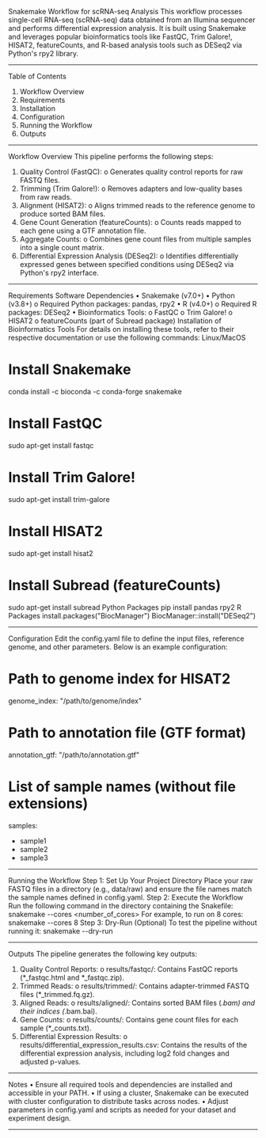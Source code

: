 Snakemake Workflow for scRNA-seq Analysis
This workflow processes single-cell RNA-seq (scRNA-seq) data obtained from an Illumina sequencer and performs differential expression analysis. It is built using Snakemake and leverages popular bioinformatics tools like FastQC, Trim Galore!, HISAT2, featureCounts, and R-based analysis tools such as DESeq2 via Python's rpy2 library.
________________________________________
Table of Contents
1.	Workflow Overview
2.	Requirements
3.	Installation
4.	Configuration
5.	Running the Workflow
6.	Outputs
________________________________________
Workflow Overview
This pipeline performs the following steps:
1.	Quality Control (FastQC):
o	Generates quality control reports for raw FASTQ files.
2.	Trimming (Trim Galore!):
o	Removes adapters and low-quality bases from raw reads.
3.	Alignment (HISAT2):
o	Aligns trimmed reads to the reference genome to produce sorted BAM files.
4.	Gene Count Generation (featureCounts):
o	Counts reads mapped to each gene using a GTF annotation file.
5.	Aggregate Counts:
o	Combines gene count files from multiple samples into a single count matrix.
6.	Differential Expression Analysis (DESeq2):
o	Identifies differentially expressed genes between specified conditions using DESeq2 via Python's rpy2 interface.
________________________________________
Requirements
Software Dependencies
•	Snakemake (v7.0+)
•	Python (v3.8+) 
o	Required Python packages: 
pandas,
rpy2
•	R (v4.0+) 
o	Required R packages: 
DESeq2
•	Bioinformatics Tools: 
o	FastQC
o	Trim Galore!
o	HISAT2
o	featureCounts (part of Subread package)
Installation of Bioinformatics Tools
For details on installing these tools, refer to their respective documentation or use the following commands:
Linux/MacOS
# Install Snakemake
conda install -c bioconda -c conda-forge snakemake

# Install FastQC
sudo apt-get install fastqc

# Install Trim Galore!
sudo apt-get install trim-galore

# Install HISAT2
sudo apt-get install hisat2

# Install Subread (featureCounts)
sudo apt-get install subread
Python Packages
pip install pandas rpy2
R Packages
install.packages("BiocManager")
BiocManager::install("DESeq2")
________________________________________
Configuration
Edit the config.yaml file to define the input files, reference genome, and other parameters. Below is an example configuration:
# Path to genome index for HISAT2
genome_index: "/path/to/genome/index"

# Path to annotation file (GTF format)
annotation_gtf: "/path/to/annotation.gtf"

# List of sample names (without file extensions)
samples:
  - sample1
  - sample2
  - sample3
________________________________________
Running the Workflow
Step 1: Set Up Your Project Directory
Place your raw FASTQ files in a directory (e.g., data/raw) and ensure the file names match the sample names defined in config.yaml.
Step 2: Execute the Workflow
Run the following command in the directory containing the Snakefile:
snakemake --cores <number_of_cores>
For example, to run on 8 cores:
snakemake --cores 8
Step 3: Dry-Run (Optional)
To test the pipeline without running it:
snakemake --dry-run
________________________________________
Outputs
The pipeline generates the following key outputs:
1.	Quality Control Reports:
o	results/fastqc/: Contains FastQC reports (*_fastqc.html and *_fastqc.zip).
2.	Trimmed Reads:
o	results/trimmed/: Contains adapter-trimmed FASTQ files (*_trimmed.fq.gz).
3.	Aligned Reads:
o	results/aligned/: Contains sorted BAM files (*.bam) and their indices (*.bam.bai).
4.	Gene Counts:
o	results/counts/: Contains gene count files for each sample (*_counts.txt).
5.	Differential Expression Results:
o	results/differential_expression_results.csv: Contains the results of the differential expression analysis, including log2 fold changes and adjusted p-values.

________________________________________
Notes
•	Ensure all required tools and dependencies are installed and accessible in your PATH.
•	If using a cluster, Snakemake can be executed with cluster configuration to distribute tasks across nodes.
•	Adjust parameters in config.yaml and scripts as needed for your dataset and experiment design.
________________________________________


